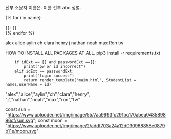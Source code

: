 <div class="recent-nth">
  <div class="name"></div>
  <div class="arrive-depart"></div>
  <div class="time"></div>
</div>

전부 소문자 이름은.
이름 전부 abc 정렬.

{% for i in name}

<div>{{ i }}</div>
{% endfor %}

alex
alice
aylin
ch
clara
henry
j
nathan
noah
max
Ron
tw

HOW TO INSTALL ALL PACKAGES AT ALL.
pip3 install -r requirements.txt

        if idExt == [] and passwordExt ==[]:
            print("pw or id incorrect")
        elif idExt == passwordExt:
            print("login success")
            return render_template('main.html', StudentList = names,userName = id)

"alex","alice","aylin","ch","clara","henry",  
"j","nathan","noah","max","ron","tw"

const sun = "https://www.uplooder.net/img/image/55/7aa9993fc291bc170abea048589896cf/sun.svg";
const moon = "https://www.uplooder.net/img/image/2/addf703a24a12d030968858e0879b11e/moon.svg"
